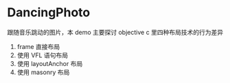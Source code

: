 # DancingPhoto
跟随音乐跳动的图片，本 demo 主要探讨 objective c 里四种布局技术的行为差异

1. frame 直接布局
2. 使用 VFL 语句布局
3. 使用 layoutAnchor 布局
4. 使用 masonry 布局
